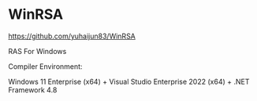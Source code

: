 # WinRSA
https://github.com/yuhaijun83/WinRSA

RAS For Windows

Compiler Environment:

Windows 11 Enterprise (x64) + Visual Studio Enterprise 2022 (x64) + .NET Framework 4.8
